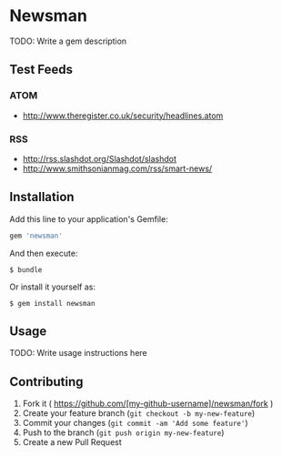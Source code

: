 # Newsman

TODO: Write a gem description


## Test Feeds

### ATOM
- http://www.theregister.co.uk/security/headlines.atom

### RSS
- http://rss.slashdot.org/Slashdot/slashdot
- http://www.smithsonianmag.com/rss/smart-news/

## Installation

Add this line to your application's Gemfile:

```ruby
gem 'newsman'
```

And then execute:

    $ bundle

Or install it yourself as:

    $ gem install newsman

## Usage

TODO: Write usage instructions here

## Contributing

1. Fork it ( https://github.com/[my-github-username]/newsman/fork )
2. Create your feature branch (`git checkout -b my-new-feature`)
3. Commit your changes (`git commit -am 'Add some feature'`)
4. Push to the branch (`git push origin my-new-feature`)
5. Create a new Pull Request
